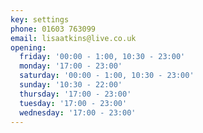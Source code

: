 ```yaml
---
key: settings
phone: 01603 763099
email: lisaatkins@live.co.uk
opening:
  friday: '00:00 - 1:00, 10:30 - 23:00'
  monday: '17:00 - 23:00'
  saturday: '00:00 - 1:00, 10:30 - 23:00'
  sunday: '10:30 - 22:00'
  thursday: '17:00 - 23:00'
  tuesday: '17:00 - 23:00'
  wednesday: '17:00 - 23:00'
---
```


